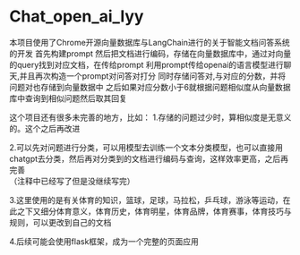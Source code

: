 # Chat_open_ai_lyy
本项目使用了Chrome开源向量数据库与LangChain进行的关于智能文档问答系统的开发
首先构建prompt
然后把文档进行编码，存储在向量数据库中，通过对向量的query找到对应文档，在传给prompt
利用prompt传给openai的语言模型进行聊天,并且再次构造一个prompt对问答对打分
同时存储问答对,与对应的分数，并将问题对也存储到向量数据中
之后如果对应分数小于6就根据问题相似度从向量数据库中查询到相似问题然后取其回复

这个项目还有很多未完善的地方，比如：
1.存储的问题过少时，算相似度是无意义的。这个之后再改进  
  
2.可以先对问题进行分类，可以用模型去训练一个文本分类模型，也可以直接用chatgpt去分类，然后再对分类到的文档进行编码与查询，这样效率更高，之后再完善  
（注释中已经写了但是没继续写完）
  
3.这里使用的是有关体育的知识，篮球，足球，马拉松，乒乓球，游泳等运动，在此之下又细分体育意义，体育历史，体育明星，体育品牌，体育赛事，体育技巧与规则，可以更改到自己的文档  
  
4.后续可能会使用flask框架，成为一个完整的页面应用  

